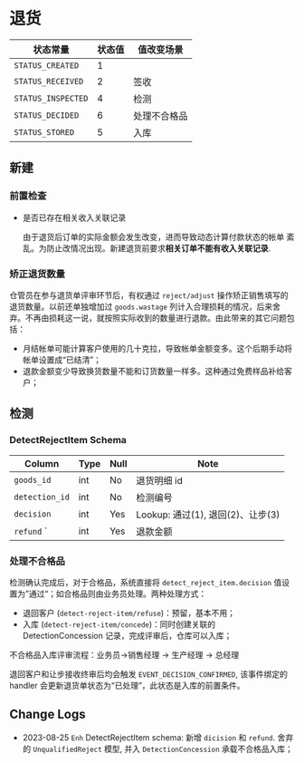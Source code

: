 # 退货

状态常量                | 状态值 | 值改变场景
------------------------|--------|------------
`STATUS_CREATED`        |   1    | 
`STATUS_RECEIVED`       |   2    | 签收
`STATUS_INSPECTED`      |   4    | 检测
`STATUS_DECIDED`        |   6    | 处理不合格品
`STATUS_STORED`         |   5    | 入库

新建
-----------------------------------------------------------------------

### 前置检查
- 是否已存在相关收入关联记录
  
  由于退货后订单的实际金额会发生改变，进而导致动态计算付款状态的帐单
  紊乱。为防止改情况出现。新建退货前要求**相关订单不能有收入关联记录**.

### 矫正退货数量
仓管员在参与退货单评审环节后，有权通过 `reject/adjust` 操作矫正销售填写的退货数量。以前还单独增加过 `goods.wastage` 列计入合理损耗的情况，后来舍弃。不再由损耗这一说，就按照实际收到的数量进行退款。由此带来的其它问题包括：

- 月结帐单可能计算客户使用的几十克拉，导致帐单金额变多。这个后期手动将帐单设置成“已结清”；
- 退款金额变少导致换货数量不能和订货数量一样多。这种通过免费样品补给客户；

检测
---------------------------------------------------------------------------
### DetectRejectItem Schema
Column                              | Type      | Null | Note
------------------------------------|-----------|------|-------
`goods_id`                          | int       | No   | 退货明细 id
`detection_id`                      | int       | No   | 检测编号
`decision`                          | int       | Yes  | Lookup: 通过(1), 退回(2)、让步(3)
`refund` `                          | int       | Yes  | 退款金额

### 处理不合格品

检测确认完成后，对于合格品，系统直接将 `detect_reject_item.decision` 值设置为”通过“；如合格品则由业务员处理。两种处理方式：

- 退回客户 (`detect-reject-item/refuse`)：预留，基本不用；
- 入库 (`detect-reject-item/concede`)：同时创建关联的 DetectionConcession 记录，完成评审后，仓库可以入库；

不合格品入库评审流程：业务员→销售经理 → 生产经理 → 总经理

退回客户和让步接收终审后均会触发 `EVENT_DECISION_CONFIRMED`, 该事件绑定的 handler 会更新退货单状态为“已处理”，此状态是入库的前置条件。

Change Logs
---------------------------------------------------------------------------
- 2023-08-25 `Enh` DetectRejectItem schema: 新增 `dicision` 和 `refund`. 舍弃的 `UnqualifiedReject` 模型, 并入 `DetectionConcession` 承载不合格品入库；

